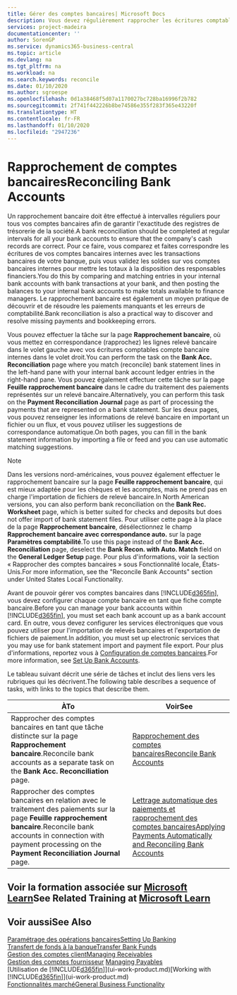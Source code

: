 ```yaml
---
title: Gérer des comptes bancaires| Microsoft Docs
description: Vous devez régulièrement rapprocher les écritures comptables bancaires avec les transactions bancaires associées à vos comptes bancaires.
services: project-madeira
documentationcenter: ''
author: SorenGP
ms.service: dynamics365-business-central
ms.topic: article
ms.devlang: na
ms.tgt_pltfrm: na
ms.workload: na
ms.search.keywords: reconcile
ms.date: 01/10/2020
ms.author: sgroespe
ms.openlocfilehash: 0d1a38468f5d07a1170027bc728ba16996f2b782
ms.sourcegitcommit: 2f741f442226b8be74586e355f283f365e43220f
ms.translationtype: HT
ms.contentlocale: fr-FR
ms.lasthandoff: 01/10/2020
ms.locfileid: "2947236"
---
```

# <a name="reconciling-bank-accounts"></a><span data-ttu-id="9847a-103">Rapprochement de comptes bancaires</span><span class="sxs-lookup"><span data-stu-id="9847a-103">Reconciling Bank Accounts</span></span>
<span data-ttu-id="9847a-104">Un rapprochement bancaire doit être effectué à intervalles réguliers pour tous vos comptes bancaires afin de garantir l'exactitude des registres de trésorerie de la société.</span><span class="sxs-lookup"><span data-stu-id="9847a-104">A bank reconciliation should be completed at regular intervals for all your bank accounts to ensure that the company's cash records are correct.</span></span> <span data-ttu-id="9847a-105">Pour ce faire, vous comparez et faites correspondre les écritures de vos comptes bancaires internes avec les transactions bancaires de votre banque, puis vous validez les soldes sur vos comptes bancaires internes pour mettre les totaux à la disposition des responsables financiers.</span><span class="sxs-lookup"><span data-stu-id="9847a-105">You do this by comparing and matching entries in your internal bank accounts with bank transactions at your bank, and then posting the balances to your internal bank accounts to make totals available to finance managers.</span></span> <span data-ttu-id="9847a-106">Le rapprochement bancaire est également un moyen pratique de découvrir et de résoudre les paiements manquants et les erreurs de comptabilité.</span><span class="sxs-lookup"><span data-stu-id="9847a-106">Bank reconciliation is also a practical way to discover and resolve missing payments and bookkeeping errors.</span></span>

<span data-ttu-id="9847a-107">Vous pouvez effectuer la tâche sur la page **Rapprochement bancaire**, où vous mettez en correspondance (rapprochez) les lignes relevé bancaire dans le volet gauche avec vos écritures comptables compte bancaire internes dans le volet droit.</span><span class="sxs-lookup"><span data-stu-id="9847a-107">You can perform the task on the **Bank Acc. Reconciliation** page where you match (reconcile) bank statement lines in the left-hand pane with your internal bank account ledger entries in the right-hand pane.</span></span> <span data-ttu-id="9847a-108">Vous pouvez également effectuer cette tâche sur la page **Feuille rapprochement bancaire** dans le cadre du traitement des paiements représentés sur un relevé bancaire.</span><span class="sxs-lookup"><span data-stu-id="9847a-108">Alternatively, you can perform this task on the **Payment Reconciliation Journal** page as part of processing the payments that are represented on a bank statement.</span></span> <span data-ttu-id="9847a-109">Sur les deux pages, vous pouvez renseigner les informations de relevé bancaire en important un fichier ou un flux, et vous pouvez utiliser les suggestions de correspondance automatique.</span><span class="sxs-lookup"><span data-stu-id="9847a-109">On both pages, you can fill in the bank statement information by importing a file or feed and you can use automatic matching suggestions.</span></span>

> [!NOTE]  
> <span data-ttu-id="9847a-110">Dans les versions nord-américaines, vous pouvez également effectuer le rapprochement bancaire sur la page **Feuille rapprochement bancaire**, qui est mieux adaptée pour les chèques et les acomptes, mais ne prend pas en charge l'importation de fichiers de relevé bancaire.</span><span class="sxs-lookup"><span data-stu-id="9847a-110">In North American versions, you can also perform bank reconciliation on the **Bank Rec. Worksheet** page, which is better suited for checks and deposits but does not offer import of bank statement files.</span></span> <span data-ttu-id="9847a-111">Pour utiliser cette page à la place de la page **Rapprochement bancaire**, désélectionnez le champ **Rapprochement bancaire avec correspondance auto.** sur la page **Paramètres comptabilité**.</span><span class="sxs-lookup"><span data-stu-id="9847a-111">To use this page instead of the **Bank Acc. Reconciliation** page, deselect the **Bank Recon. with Auto. Match** field on the **General Ledger Setup** page.</span></span> <span data-ttu-id="9847a-112">Pour plus d'informations, voir la section « Rapprocher des comptes bancaires » sous Fonctionnalité locale, États-Unis.</span><span class="sxs-lookup"><span data-stu-id="9847a-112">For more information, see the "Reconcile Bank Accounts" section under United States Local Functionality.</span></span>

<span data-ttu-id="9847a-113">Avant de pouvoir gérer vos comptes bancaires dans [!INCLUDE[d365fin](includes/d365fin_md.md)], vous devez configurer chaque compte bancaire en tant que fiche compte bancaire.</span><span class="sxs-lookup"><span data-stu-id="9847a-113">Before you can manage your bank accounts within [!INCLUDE[d365fin](includes/d365fin_md.md)], you must set each bank account up as a bank account card.</span></span> <span data-ttu-id="9847a-114">En outre, vous devez configurer les services électroniques que vous pouvez utiliser pour l'importation de relevés bancaires et l'exportation de fichiers de paiement.</span><span class="sxs-lookup"><span data-stu-id="9847a-114">In addition, you must set up electronic services that you may use for bank statement import and payment file export.</span></span> <span data-ttu-id="9847a-115">Pour plus d'informations, reportez vous à [Configuration de comptes bancaires](bank-setup-banking.md).</span><span class="sxs-lookup"><span data-stu-id="9847a-115">For more information, see [Set Up Bank Accounts](bank-setup-banking.md).</span></span>

<span data-ttu-id="9847a-116">Le tableau suivant décrit une série de tâches et inclut des liens vers les rubriques qui les décrivent.</span><span class="sxs-lookup"><span data-stu-id="9847a-116">The following table describes a sequence of tasks, with links to the topics that describe them.</span></span>

| <span data-ttu-id="9847a-117">À</span><span class="sxs-lookup"><span data-stu-id="9847a-117">To</span></span> | <span data-ttu-id="9847a-118">Voir</span><span class="sxs-lookup"><span data-stu-id="9847a-118">See</span></span> |
| --- | --- |
| <span data-ttu-id="9847a-119">Rapprocher des comptes bancaires en tant que tâche distincte sur la page **Rapprochement bancaire**.</span><span class="sxs-lookup"><span data-stu-id="9847a-119">Reconcile bank accounts as a separate task on the **Bank Acc. Reconciliation** page.</span></span> |[<span data-ttu-id="9847a-120">Rapprochement des comptes bancaires</span><span class="sxs-lookup"><span data-stu-id="9847a-120">Reconcile Bank Accounts</span></span>](bank-how-reconcile-bank-accounts-separately.md) |
| <span data-ttu-id="9847a-121">Rapprocher des comptes bancaires en relation avec le traitement des paiements sur la page **Feuille rapprochement bancaire**.</span><span class="sxs-lookup"><span data-stu-id="9847a-121">Reconcile bank accounts in connection with payment processing on the **Payment Reconciliation Journal** page.</span></span> |[<span data-ttu-id="9847a-122">Lettrage automatique des paiements et rapprochement des comptes bancaires</span><span class="sxs-lookup"><span data-stu-id="9847a-122">Applying Payments Automatically and Reconciling Bank Accounts</span></span>](receivables-apply-payments-auto-reconcile-bank-accounts.md) |

## <a name="see-related-training-at-microsoft-learnlearnpathsreconcile-bank-accounts-dynamics-365-business-central"></a><span data-ttu-id="9847a-123">Voir la formation associée sur [Microsoft Learn](/learn/paths/reconcile-bank-accounts-dynamics-365-business-central/)</span><span class="sxs-lookup"><span data-stu-id="9847a-123">See Related Training at [Microsoft Learn](/learn/paths/reconcile-bank-accounts-dynamics-365-business-central/)</span></span>

## <a name="see-also"></a><span data-ttu-id="9847a-124">Voir aussi</span><span class="sxs-lookup"><span data-stu-id="9847a-124">See Also</span></span>
[<span data-ttu-id="9847a-125">Paramétrage des opérations bancaires</span><span class="sxs-lookup"><span data-stu-id="9847a-125">Setting Up Banking</span></span>](bank-setup-banking.md)  
[<span data-ttu-id="9847a-126">Transfert de fonds à la banque</span><span class="sxs-lookup"><span data-stu-id="9847a-126">Transfer Bank Funds</span></span>](bank-how-transfer-bank-funds.md)  
[<span data-ttu-id="9847a-127">Gestion des comptes client</span><span class="sxs-lookup"><span data-stu-id="9847a-127">Managing Receivables</span></span>](receivables-manage-receivables.md)  
<span data-ttu-id="9847a-128">[Gestion des comptes fournisseur](payables-manage-payables.md)  </span><span class="sxs-lookup"><span data-stu-id="9847a-128">[Managing Payables](payables-manage-payables.md)  </span></span>  
<span data-ttu-id="9847a-129">[Utilisation de [!INCLUDE[d365fin](includes/d365fin_md.md)]](ui-work-product.md)</span><span class="sxs-lookup"><span data-stu-id="9847a-129">[Working with [!INCLUDE[d365fin](includes/d365fin_md.md)]](ui-work-product.md)</span></span>  
[<span data-ttu-id="9847a-130">Fonctionnalités marché</span><span class="sxs-lookup"><span data-stu-id="9847a-130">General Business Functionality</span></span>](ui-across-business-areas.md)
